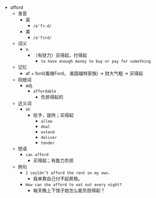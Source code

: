 - afford
  - 发音
    - 英
      - `/ə'fɔːd/`
    - 美
      - `/ə'fɔrd/`
  - 词义
    - v.
      - （有财力）买得起，付得起
        - `to have enough money to buy or pay for something`
  - 记忆
    - af + ford(看做Ford， 美国福特家族) → 财大气粗 → 买得起
  - 同根词
    - adj.
      - `affordable`
        - 负担得起的
  - 近义词
    - vt.
      - 给予，提供；买得起
        - `allow`
        - `deal`
        - `extend`
        - `deliver`
        - `tender`
  - 短语
    - `can afford`
      - 买得起；有能力负担 
  - 例句
    - `I couldn’t afford the rent on my own.`
      - 我单靠自己付不起房租。
    - `How can she afford to eat out every night?`
      - 每天晚上下馆子她怎么能负担得起？

